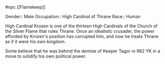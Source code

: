  #npc [[Flamekeep]]

Gender:: Male
Occupation:: High Cardinal of Thrane
Race:: Human

High Cardinal Krozen is one of the thirteen High Cardinals of the Church of the Silver Flame that rules Thrane. Once an idealistic crusader, the power afforded by Krozen's position has corrupted him, and now he treats Thrane as if it were his own kingdom.

Some believe that he was behind the demise of Keeper Tagor in 992 YK in a move to solidify his own political power.
